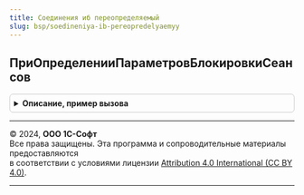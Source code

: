 ```yaml
---
title: Соединения иб переопределяемый
slug: bsp/soedineniya-ib-pereopredelyaemyy
---
```



## ПриОпределенииПараметровБлокировкиСеансов
<details style="margin: 1em 0; padding: 0.5em; border: 1px solid #ccc; border-radius: 6px;">

<summary style="font-weight: bold; cursor: pointer;">Описание, пример вызова</summary>

```bsl

// Позволяет модифицировать параметры блокировки сеансов.
//
// Параметры:
//  ПараметрыБлокировкиСеансов - см. СоединенияИБ.ПараметрыБлокировкиСеансов
//
Процедура ПриОпределенииПараметровБлокировкиСеансов(ПараметрыБлокировкиСеансов) Экспорт
```

Пример вызова
```bsl
СоединенияИБПереопределяемый.ПриОпределенииПараметровБлокировкиСеансов(ПараметрыБлокировкиСеансов) 
```
</details>

---

© 2024, **ООО 1С-Софт**  
Все права защищены. Эта программа и сопроводительные материалы предоставляются  
в соответствии с условиями лицензии [Attribution 4.0 International (CC BY 4.0)](https://creativecommons.org/licenses/by/4.0/legalcode).

---
